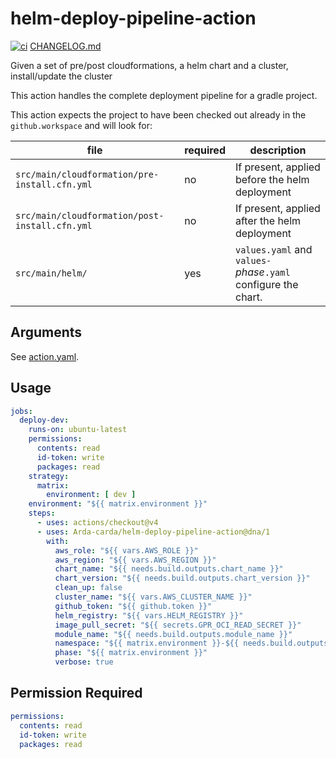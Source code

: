 # helm-deploy-pipeline-action

[![ci](https://github.com/Arda-cards/helm-deploy-pipeline-action/actions/workflows/ci.yaml/badge.svg?branch=main)](https://github.com/Arda-cards/helm-deploy-pipeline-action/actions/workflows/ci.yaml?query=branch%3Amain)
[CHANGELOG.md](CHANGELOG.md)

Given a set of pre/post cloudformations, a helm chart and a cluster, install/update the cluster

This action handles the complete deployment pipeline for a gradle project.

This action expects the project to have been checked out already in the `github.workspace` and will look for:

| file                                           | required | description                                                    |
|------------------------------------------------|----------|----------------------------------------------------------------|
| `src/main/cloudformation/pre-install.cfn.yml`  | no       | If present, applied before the helm deployment                 |
| `src/main/cloudformation/post-install.cfn.yml` | no       | If present, applied after the helm deployment                  |
| `src/main/helm/`                               | yes      | `values.yaml` and `values-`*phase*`.yaml` configure the chart. |

## Arguments

See [action.yaml](action.yaml).

## Usage

```yaml
jobs:
  deploy-dev:
    runs-on: ubuntu-latest
    permissions:
      contents: read
      id-token: write
      packages: read
    strategy:
      matrix:
        environment: [ dev ]
    environment: "${{ matrix.environment }}"
    steps:
      - uses: actions/checkout@v4
      - uses: Arda-carda/helm-deploy-pipeline-action@dna/1
        with:
          aws_role: "${{ vars.AWS_ROLE }}"
          aws_region: "${{ vars.AWS_REGION }}"
          chart_name: "${{ needs.build.outputs.chart_name }}"
          chart_version: "${{ needs.build.outputs.chart_version }}"
          clean_up: false
          cluster_name: "${{ vars.AWS_CLUSTER_NAME }}"
          github_token: "${{ github.token }}"
          helm_registry: "${{ vars.HELM_REGISTRY }}"
          image_pull_secret: "${{ secrets.GPR_OCI_READ_SECRET }}"
          module_name: "${{ needs.build.outputs.module_name }}"
          namespace: "${{ matrix.environment }}-${{ needs.build.outputs.module_name }}"
          phase: "${{ matrix.environment }}"
          verbose: true
```

## Permission Required

```yaml
permissions:
  contents: read
  id-token: write
  packages: read
```
